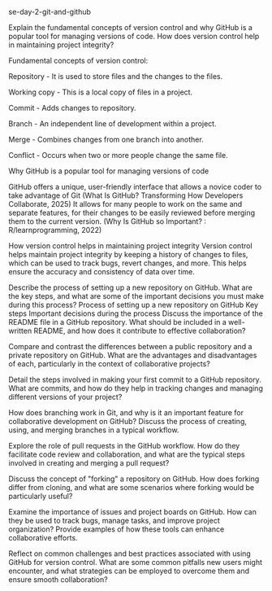 se-day-2-git-and-github

Explain the fundamental concepts of version control and why GitHub is a popular tool for managing versions of code. How does version control help in maintaining project integrity?


Fundamental concepts of version control:


Repository - It is used to store files and the changes to the files.

Working copy - This is a local copy of files in a project.

Commit - Adds changes to repository.

Branch - An independent line of development within a project.

Merge -  Combines changes from one branch into another.

Conflict - Occurs when two or more people change the same file.



Why GitHub is a popular tool for managing versions of code

GitHub offers a unique, user-friendly interface that allows a novice coder to take advantage of Git (What Is GitHub? Transforming How Developers Collaborate, 2025)
It allows for many people to work on the same and separate features, for their changes to be easily reviewed before merging them to the current version. (Why Is GitHub so Important? : R/learnprogramming, 2022)

How version control helps in maintaining project integrity
Version control helps maintain project integrity by keeping a history of changes to files, which can be used to track bugs, revert changes, and more. This helps ensure the accuracy and consistency of data over time.

Describe the process of setting up a new repository on GitHub. What are the key steps, and what are some of the important decisions you must make during this process?
Process of setting up a new repository on GitHub
Key steps
Important decisions during the process
Discuss the importance of the README file in a GitHub repository. What should be included in a well-written README, and how does it contribute to effective collaboration?

Compare and contrast the differences between a public repository and a private repository on GitHub. What are the advantages and disadvantages of each, particularly in the context of collaborative projects?

Detail the steps involved in making your first commit to a GitHub repository. What are commits, and how do they help in tracking changes and managing different versions of your project?

How does branching work in Git, and why is it an important feature for collaborative development on GitHub? Discuss the process of creating, using, and merging branches in a typical workflow.

Explore the role of pull requests in the GitHub workflow. How do they facilitate code review and collaboration, and what are the typical steps involved in creating and merging a pull request?

Discuss the concept of "forking" a repository on GitHub. How does forking differ from cloning, and what are some scenarios where forking would be particularly useful?

Examine the importance of issues and project boards on GitHub. How can they be used to track bugs, manage tasks, and improve project organization? Provide examples of how these tools can enhance collaborative efforts.

Reflect on common challenges and best practices associated with using GitHub for version control. What are some common pitfalls new users might encounter, and what strategies can be employed to overcome them and ensure smooth collaboration?
